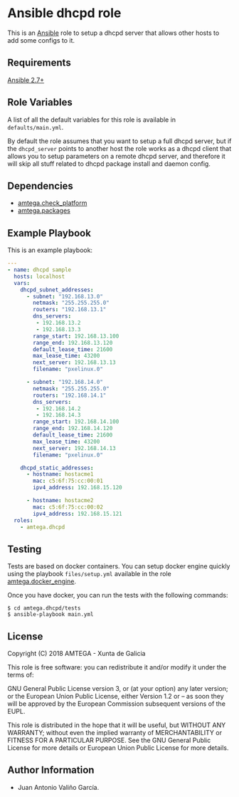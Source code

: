 # Ansible dhcpd role

This is an [Ansible](http://www.ansible.com) role to setup a dhcpd server that allows other hosts to add some configs to it.

## Requirements

[Ansible 2.7+](http://docs.ansible.com/ansible/latest/intro_installation.html)

## Role Variables

A list of all the default variables for this role is available in `defaults/main.yml`.

By default the role assumes that you want to setup a full dhcpd server, but if the `dhcpd_server` points to another host the role works as a dhcpd client that allows you to setup parameters on a remote dhcpd server, and therefore it will skip all stuff related to dhcpd package install and daemon config.

## Dependencies

- [amtega.check_platform](https://galaxy.ansible.com/amtega/check_platform)
- [amtega.packages](https://galaxy.ansible.com/amtega/packages)

## Example Playbook

This is an example playbook:

```yaml
---
- name: dhcpd sample
  hosts: localhost  
  vars:
    dhcpd_subnet_addresses:
      - subnet: "192.168.13.0"
        netmask: "255.255.255.0"
        routers: "192.168.13.1"
        dns_servers:
         - 192.168.13.2
         - 192.168.13.3
        range_start: 192.168.13.100
        range_end: 192.168.13.120
        default_lease_time: 21600
        max_lease_time: 43200
        next_server: 192.168.13.13
        filename: "pxelinux.0"

      - subnet: "192.168.14.0"
        netmask: "255.255.255.0"
        routers: "192.168.14.1"
        dns_servers:
         - 192.168.14.2
         - 192.168.14.3
        range_start: 192.168.14.100
        range_end: 192.168.14.120
        default_lease_time: 21600
        max_lease_time: 43200
        next_server: 192.168.14.13
        filename: "pxelinux.0"

    dhcpd_static_addresses:
      - hostname: hostacme1
        mac: c5:6f:75:cc:00:01
        ipv4_address: 192.168.15.120

      - hostname: hostacme2
        mac: c5:6f:75:cc:00:02
        ipv4_address: 192.168.15.121
  roles:
    - amtega.dhcpd
```

## Testing

Tests are based on docker containers. You can setup docker engine quickly using the playbook `files/setup.yml` available in the role [amtega.docker_engine](https://galaxy.ansible.com/amtega/docker_engine).

Once you have docker, you can run the tests with the following commands:

```shell
$ cd amtega.dhcpd/tests
$ ansible-playbook main.yml
```

## License

Copyright (C) 2018 AMTEGA - Xunta de Galicia

This role is free software: you can redistribute it and/or modify it under the terms of:

GNU General Public License version 3, or (at your option) any later version; or the European Union Public License, either Version 1.2 or – as soon they will be approved by the European Commission ­subsequent versions of the EUPL.

This role is distributed in the hope that it will be useful, but WITHOUT ANY WARRANTY; without even the implied warranty of MERCHANTABILITY or FITNESS FOR A PARTICULAR PURPOSE.  See the GNU General Public License for more details or European Union Public License for more details.

## Author Information

- Juan Antonio Valiño García.
